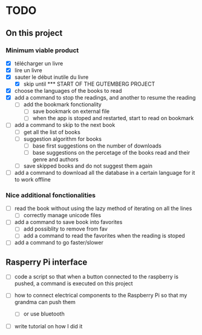# TODO

## On this project

### Minimum viable product

- [x] télécharger un livre
- [x] lire un livre
- [x] sauter le début inutile du livre
  - [x] skip until *** START OF THE GUTEMBERG PROJECT
- [x] choose the languages of the books to read
- [x] add a command to stop the readings, and another to resume the reading
  - [ ] add the bookmark fonctionality
    - [ ] save bookmark on external file
    - [ ] when the app is stoped and restarted, start to read on bookmark
- [ ] add a command to skip to the next book
  - [ ] get all the list of books
  - [ ] suggestion algorithm for books
    - [ ] base first suggestions on the number of downloads
    - [ ] base suggestions on the percetage of the books read and their genre and authors
  - [ ] save skipped books and do not suggest them again
- [ ] add a command to download all the database in a certain language for it to work offline

### Nice additional fonctionalities

- [ ] read the book without using the lazy method of iterating on all the lines
  - [ ] correctly manage unicode files
- [ ] add a command to save book into favorites
  - [ ] add possiblity to remove from fav
  - [ ] add a command to read the favorites when the reading is stoped
- [ ] add a command to go faster/slower

## Rasperry Pi interface

- [ ] code a script  so that when a button connected to the raspberry is pushed, a command is executed on this project
- [ ] how to connect electrical components to the Raspberry Pi so that my grandma can push them 
  - [ ] or use bluetooth
- [ ] write tutorial on how I did it

